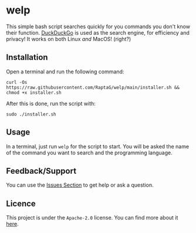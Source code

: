 # welp
This simple bash script searches quickly for you commands you don't know their function. [DuckDuckGo](https://duckduckgo.com/) is used as the search engine, for efficiency and privacy! It works on both Linux _and_ MacOS! (right?)

## Installation
Open a terminal and run the following command:
```
curl -Os https://raw.githubusercontent.com/RaptaG/welp/main/installer.sh && chmod +x installer.sh
```

After this is done, run the script with:

```
sudo ./installer.sh
```

## Usage
In a terminal, just run `welp` for the script to start. You will be asked the name of the command you want to search and the programming language.

## Feedback/Support
You can use the [Issues Section](https://github.com/RaptaG/welp/issues) to get help or ask a question.

## Licence
This project is under the `Apache-2.0` license. You can find more about it [here](LICENSE).

